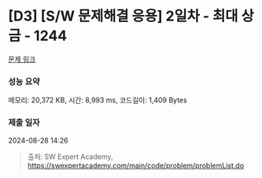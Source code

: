 # [D3] [S/W 문제해결 응용] 2일차 - 최대 상금 - 1244 

[문제 링크](https://swexpertacademy.com/main/code/problem/problemDetail.do?contestProbId=AV15Khn6AN0CFAYD) 

### 성능 요약

메모리: 20,372 KB, 시간: 8,993 ms, 코드길이: 1,409 Bytes

### 제출 일자

2024-08-28 14:26



> 출처: SW Expert Academy, https://swexpertacademy.com/main/code/problem/problemList.do